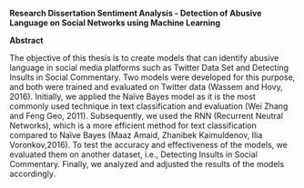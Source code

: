 <p><b>Research Dissertation Sentiment Analysis - Detection of Abusive Language on Social Networks using Machine Learning</b></p>

<b>Abstract</B>

The objective of this thesis is to create models that can identify abusive language in social media platforms such as Twitter Data Set and Detecting Insults
in Social Commentary. Two models were developed for this purpose, and both were trained and evaluated on Twitter data (Wassem and Hovy, 2016). Initially, 
we applied the Naïve Bayes model as it is the most commonly used technique in text classification and evaluation (Wei Zhang and Feng Geo, 2011). 
Subsequently, we used the RNN (Recurrent Neutral Networks), which is a more efficient method for text classification compared to Naïve Bayes
(Maaz Amaid, Zhanibek Kaimuldenov, Ilia Voronkov,2016). To test the accuracy and effectiveness of the models, we evaluated them on another dataset, i.e.,
Detecting Insults in Social Commentary. Finally, we analyzed and adjusted the results of the models accordingly.
